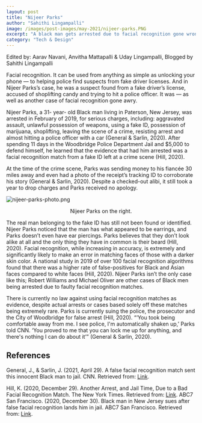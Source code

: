 ```yaml
---
layout: post
title: "Nijeer Parks"
author: "Sahithi Lingampalli"
image: /images/post-images/may-2021/nijeer-parks.PNG
excerpt: "A black man gets arrested due to facial recognition gone wrong, leading to his arrest for crimes he did not commit."
category: "Tech & Design"
---
```


Edited by: Aarav Navani, Anvitha Mattapalli & Uday Lingampalli, Blogged by Sahithi Lingampalli

Facial recognition. It can be used from anything as simple as unlocking your phone — to helping police find suspects from fake driver licenses. And in Nijeer Parks’s case, he was a suspect found from a fake driver’s license, accused of shoplifting candy and trying to hit a police officer. It was  — as well as another case of facial recognition gone awry. 

Nijeer Parks, a 31- year- old Black man living in Paterson, New Jersey, was arrested in February of 2019, for serious charges, including: aggravated assault, unlawful possession of weapons, using a fake ID, possession of marijuana, shoplifting, leaving the scene of a crime, resisting arrest and almost hitting a police officer with a car (General & Sarlin, 2020). After spending 11 days in the Woodbridge Police Department Jail and $5,000 to defend himself, he learned that the evidence that had him arrested was a facial recognition match from a fake ID left at a crime scene (Hill, 2020).

At the time of the crime scene, Parks was sending money to his fiancée 30 miles away and even had a photo of the receipt’s tracking ID to corroborate his story (General & Sarlin, 2020). Despite a checked-out alibi, it still took a year to drop charges and Parks received no apology. 

![nijeer-parks-photo.png]({{base.url}}/images/post-images/may-2021/nijeer-parks-photo.png)
<center><p>Nijeer Parks on the right.</p></center>

The real man belonging to the fake ID has still not been found or identified. Nijeer Parks noticed that the man has what appeared to be earrings, and Parks doesn’t even have ear piercings. Parks believes that they don’t look alike at all and the only thing they have in common is their beard (Hill, 2020). Facial recognition, while increasing in accuracy, is extremely and significantly likely to make an error in matching faces of those with a darker skin color. A national study in 2019 of over 100 facial recognition algorithms found that there was a higher rate of false-positives for Black and Asian faces compared to white faces (Hill, 2020). Nijeer Parks isn’t the only case like this; Robert Williams and Michael Oliver are other cases of Black men being arrested due to faulty facial recognition matches. 

There is currently no law against using facial recognition matches as evidence, despite actual arrests or cases based solely off these matches being extremely rare. Parks is currently suing the police, the prosecutor and the City of Woodbridge for false arrest (Hill, 2020). “‘You took being comfortable away from me. I see police, I'm automatically shaken up,’ Parks told CNN. ‘You proved to me that you can lock me up for anything, and there's nothing I can do about it’” (General & Sarlin, 2020). 

## References 
General, J., & Sarlin, J. (2021, April 29). A false facial recognition match sent this innocent Black man to jail. CNN. Retrieved from: [Link](https://www.cnn.com/2021/04/29/tech/nijeer-parks-facial-recognition-police-arrest/index.html). 

Hill, K. (2020, December 29). Another Arrest, and Jail Time, Due to a Bad Facial Recognition Match. The New York Times. Retrieved from: [Link](https://www.nytimes.com/2020/12/29/technology/facial-recognition-misidentify-jail.html). 
ABC7 San Francisco. (2020, December 30). Black man in New Jersey sues after false facial recognition lands him in jail. ABC7 San Francisco. Retrieved from: [Link](https://abc7news.com/criminal-facial-recognition-racial-bias-in-technology-man-falsely-arrested-nijeer-parks/9197215/). 

